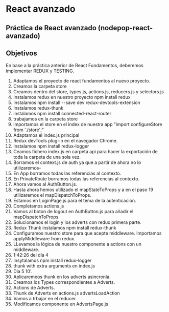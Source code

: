 # React avanzado

## Práctica de React avanzado (nodepop-react-avanzado)

## Objetivos   
En base a la práctica anterior de React Fundamentos, deberemos implementar REDUX y TESTING.


1. Adaptamos el proyecto de react fundamentos al nuevo proyecto.
2. Creamos la carpeta store
3. Creamos dentro del store, types.js, actions.js, reducers.js y selectors.js
4. Instalamos redux en nuestro proyecto npm install redux
5. Instalamos npm install --save dev redux-devtools-extension
6. Instalamos redux-thunk
7. instalamos npm install connected-react-router
8. trabajamos en la carpeta store
9. importamos el store en el index de nuestra app "import configureStore from './store';"
10. Adaptamos el index.js principal
11. Redux devTools plug-in en el navegador Chrome.
12. Instalamos npm install redux-logger
13. Ceamos fichero index.js en carpeta api para hacer la exportación de toda la carpeta de una sola vez.
14. Borramos el context.js de auth ya que a partir de ahora no lo utilizaremos-
15. En App borramos todas las referencias al contexto.
16. En PrivateRoute borramos todas las referencias al contexto.
17. Ahora vamos al AuthButton.js.
18. Hasta ahora hemos utilizado el mapStateToProps y a en el paso 19 utilizaremos el mapDispatchToProps.
19. Estamos en LoginPage.js para el tema de la autenticación.
20. Completamos actions.js
21. Vamos al boton de logout en AuthButton.js para añadir el mapDispatchToProps
22. Solucionamos el login y los adverts con redux primera parte.
23. Redux Thunk instalamos npm install redux-thunk
24. Configuramos nuestro store para que acepte middleware. Importamos applyMiddleware from redux.
25. LLevamos la lógica de nuestro componente a actions con un middleware.
26. 1:42:26 del día 4
27. Insytalamos npm install redux-logger
28. thunk with extra arguments en index.js
29. Dia 5 10'.
30. Aplicaremeos thunk en los adverts asincronía.
31. Creamos los Types correspondientes a Adverts.
32. Actions de Adverts.
33. Thunk de Adverts en actions.js advertsLoadAction 
34. Vamos a trbajar en el reducer.
35. Modificamos componente en AdvertsPage.js
